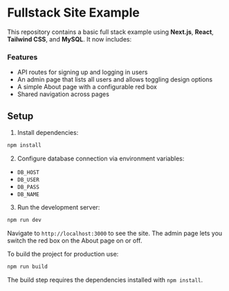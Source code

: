# Fullstack Site Example

This repository contains a basic full stack example using **Next.js**, **React**, **Tailwind CSS**, and **MySQL**. It now includes:

### Features

- API routes for signing up and logging in users
- An admin page that lists all users and allows toggling design options
- A simple About page with a configurable red box
- Shared navigation across pages

## Setup

1. Install dependencies:

```bash
npm install
```

2. Configure database connection via environment variables:

- `DB_HOST`
- `DB_USER`
- `DB_PASS`
- `DB_NAME`

3. Run the development server:

```bash
npm run dev
```

Navigate to `http://localhost:3000` to see the site. The admin page lets you switch the red box on the About page on or off.

To build the project for production use:

```bash
npm run build
```

The build step requires the dependencies installed with `npm install`.
